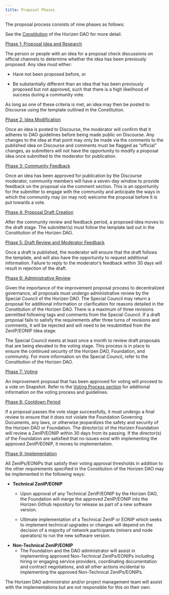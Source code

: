 ```yaml
---
title: Proposal Phases
---
```


The proposal process consists of nine phases as follows:

 See the [Constitution](/governance/overview/constitution) of the Horizen DAO for more detail.

<u>Phase 1: Proposal Idea and Research</u>
<p></p>
The person or people with an idea for a proposal check discussions on official channels to determine whether the idea has been previously proposed. Any idea must either:

* Have not been proposed before, or 

* Be substantially different than an idea that has been previously proposed but not approved, such that there is a high likelihood of success during a community vote. 

As long as one of these criteria is met, an idea may then be posted to Discourse using the template outlined in the Constitution.
<p></p>
<u>Phase 2: Idea Modification</u>
<p></p>
Once an idea is posted to Discourse, the moderator will confirm that it adheres to DAO guidelines before being made public on Discourse. Any changes to the idea at that point may only be made via the comments to the published idea on Discourse and comments must be flagged as “official” changes, as submitters will not have the opportunity to modify a proposal idea once submitted to the moderator for publication. 
<p></p>
<u>Phase 3: Community Feedback</u>
<p></p>
Once an idea has been approved for publication by the Discourse moderator, community members will have a seven-day window to provide feedback on the proposal via the comment section. This is an opportunity for the submitter to engage with the community and anticipate the ways in which the community may (or may not) welcome the proposal before it is put towards a vote.
<p></p>
<u>Phase 4: Proposal Draft Creation</u>
<p></p>
After the community review and feedback period, a proposed idea moves to the draft stage. The submitter(s) must follow the template laid out in the Constitution of the Horizen DAO.
<p></p>
<u>Phase 5: Draft Review and Moderator Feedback</u>
<p></p>
Once a draft is published, the moderator will ensure that the draft follows the template, and will also have the opportunity to request additional information. Failure to reply to the moderator’s feedback within 30 days will result in rejection of the draft.
<p></p>
<u>Phase 6: Administrative Review</u>
<p></p>
Given the importance of the improvement proposal process to decentralized governance, all proposals must undergo administrative review by the Special Council of the Horizen DAO. The Special Council may return a proposal for additional information or clarification for reasons detailed in the Constitution of the Horizen DAO. There is a maximum of three revisions permitted following tags and comments from the Special Council. If a draft proposal fails to satisfy the requirements after three turns of revisions and comments, it will be rejected and will need to be  resubmitted from the ZenIP/EONIP Idea stage.

The Special Council meets at least once a month to review draft proposals that are being elevated to the voting stage. This process is in place to ensure the continued security of the Horizen DAO, Foundation, and community. For more information on the Special Council, refer to the Constitution of the Horizen DAO.
<p></p>
<u>Phase 7: Voting</u>
<p></p>
An improvement proposal that has been approved for voting will proceed to a vote on Snapshot.  Refer to the <a href='/governance/voting_process/voting_process'>Voting Process section</a> for additional information on the voting process and guidelines. 
<p></p>
<u>Phase 8: Cooldown Period</u>
<p></p>
If a proposal passes the vote stage successfully, it must undergo a final review to ensure that it does not violate the Foundation Governing Documents, any laws, or otherwise jeopardizes the safety and security of the Horizen DAO or Foundation. The director(s) of the Horizen Foundation will review a ZenIP/EONIP within 30 days from its passing. If the director(s) of the Foundation are satisfied that no issues exist with implementing the approved ZenIP/EONIP, it moves to implementation.
<p></p>
<u>Phase 9: Implementation</u>
<p></p>
All ZenIPs/EONIPs that satisfy their voting approval thresholds in addition to the other requirements specified in the Constitution of the Horizen DAO may be implemented in the following ways:

* **Technical ZenIP/EONIP**
   * Upon approval of any Technical ZenIP/EONIP by the Horizen DAO, the Foundation will merge the approved ZenIP/EONIP into the Horizen Github repository for release as part of a new software version.

   * Ultimate implementation of a Technical ZenIP or EONIP which seeks to implement technical upgrades or changes will depend on the decision of a majority of network participants (miners and node operators) to run the new software version.
* **Non-Technical ZenIP/EONIP**
   * The Foundation and the DAO administrator will assist in implementing approved Non-Technical ZenIPs/EONIPs including hiring or engaging service providers, coordinating documentation and contract negotiations, and all other actions incidental to implementing the approved Non-Technical ZenIPs/EONIPs.

The Horizen DAO administrator and/or project management team will assist with the implementations but are not responsible for this on their own.

